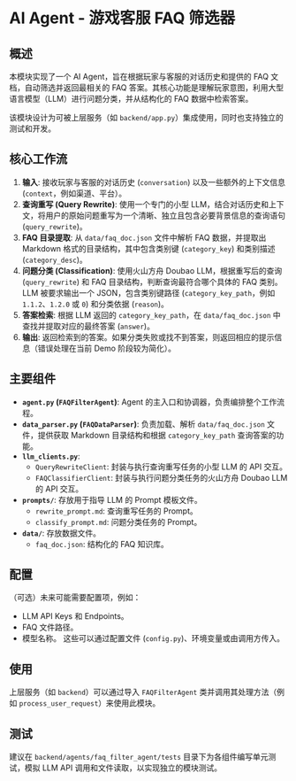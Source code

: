 # AI Agent - 游戏客服 FAQ 筛选器

## 概述

本模块实现了一个 AI Agent，旨在根据玩家与客服的对话历史和提供的 FAQ 文档，自动筛选并返回最相关的 FAQ 答案。其核心功能是理解玩家意图，利用大型语言模型（LLM）进行问题分类，并从结构化的 FAQ 数据中检索答案。

该模块设计为可被上层服务（如 `backend/app.py`）集成使用，同时也支持独立的测试和开发。

## 核心工作流

1.  **输入**: 接收玩家与客服的对话历史 (`conversation`) 以及一些额外的上下文信息 (`context`，例如渠道、平台）。
2.  **查询重写 (Query Rewrite)**: 使用一个专门的小型 LLM，结合对话历史和上下文，将用户的原始问题重写为一个清晰、独立且包含必要背景信息的查询语句 (`query_rewrite`)。
3.  **FAQ 目录提取**: 从 `data/faq_doc.json` 文件中解析 FAQ 数据，并提取出 Markdown 格式的目录结构，其中包含类别键 (`category_key`) 和类别描述 (`category_desc`)。
4.  **问题分类 (Classification)**: 使用火山方舟 Doubao LLM，根据重写后的查询 (`query_rewrite`) 和 FAQ 目录结构，判断查询最符合哪个具体的 FAQ 类别。LLM 被要求输出一个 JSON，包含类别键路径 (`category_key_path`，例如 `1.1.2`、`1.2.0` 或 `0`) 和分类依据 (`reason`)。
5.  **答案检索**: 根据 LLM 返回的 `category_key_path`，在 `data/faq_doc.json` 中查找并提取对应的最终答案 (`answer`)。
6.  **输出**: 返回检索到的答案。如果分类失败或找不到答案，则返回相应的提示信息（错误处理在当前 Demo 阶段较为简化）。

## 主要组件

*   **`agent.py` (`FAQFilterAgent`)**: Agent 的主入口和协调器，负责编排整个工作流程。
*   **`data_parser.py` (`FAQDataParser`)**: 负责加载、解析 `data/faq_doc.json` 文件，提供获取 Markdown 目录结构和根据 `category_key_path` 查询答案的功能。
*   **`llm_clients.py`**:
    *   `QueryRewriteClient`: 封装与执行查询重写任务的小型 LLM 的 API 交互。
    *   `FAQClassifierClient`: 封装与执行问题分类任务的火山方舟 Doubao LLM 的 API 交互。
*   **`prompts/`**: 存放用于指导 LLM 的 Prompt 模板文件。
    *   `rewrite_prompt.md`: 查询重写任务的 Prompt。
    *   `classify_prompt.md`: 问题分类任务的 Prompt。
*   **`data/`**: 存放数据文件。
    *   `faq_doc.json`: 结构化的 FAQ 知识库。

## 配置

（可选）未来可能需要配置项，例如：
*   LLM API Keys 和 Endpoints。
*   FAQ 文件路径。
*   模型名称。
这些可以通过配置文件 (`config.py`)、环境变量或由调用方传入。

## 使用

上层服务（如 `backend`）可以通过导入 `FAQFilterAgent` 类并调用其处理方法（例如 `process_user_request`）来使用此模块。

## 测试

建议在 `backend/agents/faq_filter_agent/tests` 目录下为各组件编写单元测试，模拟 LLM API 调用和文件读取，以实现独立的模块测试。 